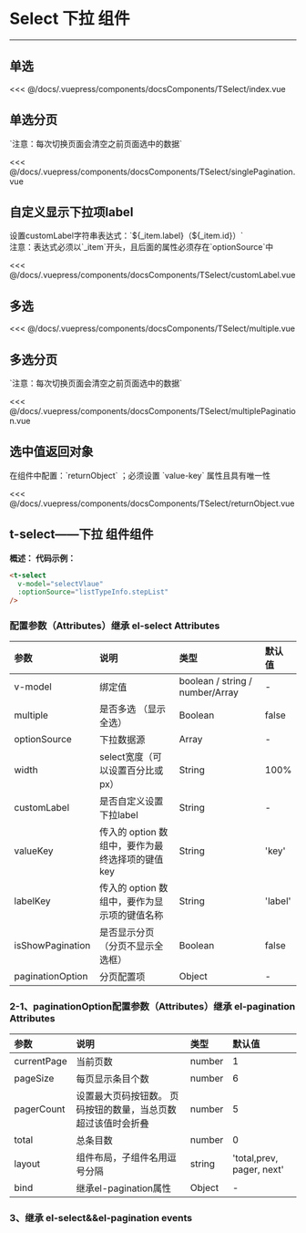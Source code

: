 # Select 下拉 组件

---

## 单选

<common-code-format>
  <docsComponents-TSelect-index slot="source"></docsComponents-TSelect-index>
   <<< @/docs/.vuepress/components/docsComponents/TSelect/index.vue
</common-code-format>

## 单选分页

<common-code-format>
  <docsComponents-TSelect-singlePagination slot="source"></docsComponents-TSelect-singlePagination>
  `注意：每次切换页面会清空之前页面选中的数据`

   <<< @/docs/.vuepress/components/docsComponents/TSelect/singlePagination.vue
</common-code-format>

## 自定义显示下拉项label

<common-code-format>
  <docsComponents-TSelect-customLabel slot="source"></docsComponents-TSelect-customLabel>
  设置customLabel字符串表达式：`${_item.label}（${_item.id}）`<br/>
  注意：表达式必须以`_item`开头，且后面的属性必须存在`optionSource`中
  
   <<< @/docs/.vuepress/components/docsComponents/TSelect/customLabel.vue
</common-code-format>

## 多选

<common-code-format>
  <docsComponents-TSelect-multiple slot="source"></docsComponents-TSelect-multiple>
   <<< @/docs/.vuepress/components/docsComponents/TSelect/multiple.vue
</common-code-format>

## 多选分页

<common-code-format>
  <docsComponents-TSelect-multiplePagination slot="source"></docsComponents-TSelect-multiplePagination>
  `注意：每次切换页面会清空之前页面选中的数据`

   <<< @/docs/.vuepress/components/docsComponents/TSelect/multiplePagination.vue
</common-code-format>

## 选中值返回对象

<common-code-format>
  <docsComponents-TSelect-returnObject slot="source"></docsComponents-TSelect-returnObject>
  在组件中配置：`returnObject` ；必须设置 `value-key` 属性且具有唯一性

   <<< @/docs/.vuepress/components/docsComponents/TSelect/returnObject.vue
</common-code-format>

## t-select——下拉 组件组件

**概述：**
**代码示例：**

```html
<t-select
  v-model="selectVlaue"
  :optionSource="listTypeInfo.stepList"
/>
```

### 配置参数（Attributes）继承 el-select Attributes

| 参数             | 说明                                             | 类型                            | 默认值  |
| :--------------- | :----------------------------------------------- | :------------------------------ | :------ |
| v-model          | 绑定值                                           | boolean / string / number/Array | -       |
| multiple         | 是否多选 （显示全选）                            | Boolean                         | false   |
| optionSource     | 下拉数据源                                       | Array                           | -       |
| width            | select宽度（可以设置百分比或px）                 | String                          | 100%    |
| customLabel      | 是否自定义设置下拉label                          | String                          | -       |
| valueKey         | 传入的 option 数组中，要作为最终选择项的键值 key | String                          | 'key'   |
| labelKey         | 传入的 option 数组中，要作为显示项的键值名称     | String                          | 'label' |
| isShowPagination | 是否显示分页（分页不显示全选框）                 | Boolean                         | false   |
| paginationOption | 分页配置项                                       | Object                          | -       |

### 2-1、paginationOption配置参数（Attributes）继承 el-pagination Attributes

| 参数        | 说明                                                          | 类型   | 默认值                    |
| :---------- | :------------------------------------------------------------ | :----- | :------------------------ |
| currentPage | 当前页数                                                      | number | 1                         |
| pageSize    | 每页显示条目个数                                              | number | 6                         |
| pagerCount  | 设置最大页码按钮数。 页码按钮的数量，当总页数超过该值时会折叠 | number | 5                         |
| total       | 总条目数                                                      | number | 0                         |
| layout      | 组件布局，子组件名用逗号分隔                                  | string | 'total,prev, pager, next' |
| bind        | 继承el-pagination属性                                         | Object | -                         |

### 3、继承 el-select&&el-pagination events
